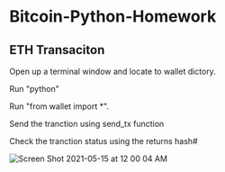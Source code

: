 # Bitcoin-Python-Homework
## ETH Transaciton
Open up a terminal window and locate to wallet dictory.

Run "python"

Run "from wallet import *". 

Send the tranction using send_tx function

Check the tranction status using the returns hash#

![Screen Shot 2021-05-15 at 12 00 04 AM](https://user-images.githubusercontent.com/74516858/118347362-b8d4f380-b510-11eb-85d1-7e19b3016a6b.png)
